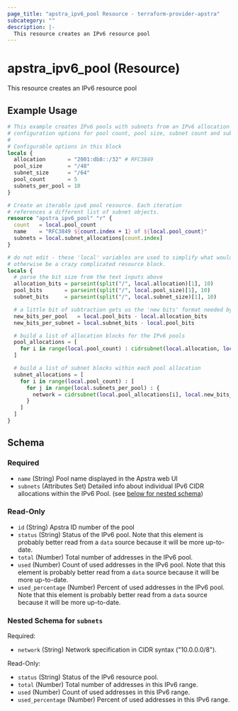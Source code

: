 ```yaml
---
page_title: "apstra_ipv6_pool Resource - terraform-provider-apstra"
subcategory: ""
description: |-
  This resource creates an IPv6 resource pool
---
```


# apstra_ipv6_pool (Resource)

This resource creates an IPv6 resource pool

## Example Usage

```terraform
# This example creates IPv6 pools with subnets from an IPv6 allocation with
# configuration options for pool count, pool size, subnet count and subnet size.
#
# Configurable options in this block
locals {
  allocation       = "2001:db8::/32" # RFC3849
  pool_size        = "/48"
  subnet_size      = "/64"
  pool_count       = 5
  subnets_per_pool = 10
}

# Create an iterable ipv6 pool resource. Each iteration
# references a different list of subnet objects.
resource "apstra_ipv6_pool" "r" {
  count   = local.pool_count
  name    = "RFC3849 ${count.index + 1} of ${local.pool_count}"
  subnets = local.subnet_allocations[count.index]
}

# do not edit - these 'local' variables are used to simplify what would
# otherwise be a crazy complicated resource block.
locals {
  # parse the bit size from the text inputs above
  allocation_bits = parseint(split("/", local.allocation)[1], 10)
  pool_bits       = parseint(split("/", local.pool_size)[1], 10)
  subnet_bits     = parseint(split("/", local.subnet_size)[1], 10)

  # a little bit of subtraction gets us the 'new bits' format needed by `cidrsubnet()`
  new_bits_per_pool   = local.pool_bits - local.allocation_bits
  new_bits_per_subnet = local.subnet_bits - local.pool_bits

  # build a list of allocation blocks for the IPv6 pools
  pool_allocations = [
    for i in range(local.pool_count) : cidrsubnet(local.allocation, local.new_bits_per_pool, i)
  ]

  # build a list of subnet blocks within each pool allocation
  subnet_allocations = [
    for i in range(local.pool_count) : [
      for j in range(local.subnets_per_pool) : {
        network = cidrsubnet(local.pool_allocations[i], local.new_bits_per_subnet, j)
      }
    ]
  ]
}
```

<!-- schema generated by tfplugindocs -->
## Schema

### Required

- `name` (String) Pool name displayed in the Apstra web UI
- `subnets` (Attributes Set) Detailed info about individual IPv6 CIDR allocations within the IPv6 Pool. (see [below for nested schema](#nestedatt--subnets))

### Read-Only

- `id` (String) Apstra ID number of the pool
- `status` (String) Status of the IPv6 pool. Note that this element is probably better read from a `data` source because it will be more up-to-date.
- `total` (Number) Total number of addresses in the IPv6 pool.
- `used` (Number) Count of used addresses in the IPv6 pool. Note that this element is probably better read from a `data` source because it will be more up-to-date.
- `used_percentage` (Number) Percent of used addresses in the IPv6 pool. Note that this element is probably better read from a `data` source because it will be more up-to-date.

<a id="nestedatt--subnets"></a>
### Nested Schema for `subnets`

Required:

- `network` (String) Network specification in CIDR syntax ("10.0.0.0/8").

Read-Only:

- `status` (String) Status of the IPv6 resource pool.
- `total` (Number) Total number of addresses in this IPv6 range.
- `used` (Number) Count of used addresses in this IPv6 range.
- `used_percentage` (Number) Percent of used addresses in this IPv6 range.

